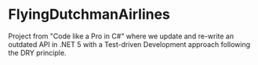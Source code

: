 # FlyingDutchmanAirlines
Project from "Code like a Pro in C#" where we update and re-write an outdated API in .NET 5 with a Test-driven Development approach following the DRY principle.
